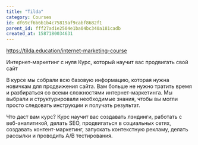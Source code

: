 ```yaml
---
title: "Tilda"
category: Courses
id: df69cf6b6b1b4c75819af9cabf8682f1
parent_id: fff27ad1e2504e1ba04bc340a181cadb
created_at: 1587180034631
---
```


https://tilda.education/internet-marketing-course

Интернет-маркетинг с нуля
Курс, который научит вас продвигать свой сайт

В курсе мы собрали всю базовую информацию, которая нужна новичкам для продвижения сайта. Вам больше не нужно тратить время и разбираться со всеми сложностями интернет-маркетинга. Мы выбрали и структурировали необходимые знания, чтобы вы могли просто следовать инструкции и получать результат.

Что даст вам курс?
Курс научит вас создавать лэндинги, работать с веб-аналитикой, делать SEO, продвигаться в социальных сетях, создавать контент-маркетинг, запускать контекстную рекламу, делать рассылки и проводить А/В тестирования.
                